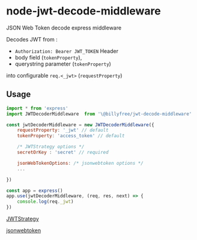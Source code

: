 # node-jwt-decode-middleware

JSON Web Token decode express middleware

Decodes JWT from :

* `Authorization: Bearer JWT_TOKEN` Header
* body field (`tokenProperty`),
* querystring parameter (`tokenProperty`)

into configurable `req.<_jwt>` (`requestProperty`)

## Usage

```javascript
import * from 'express'
import JWTDecoderMiddleware  from '\@billyfree/jwt-decode-middleware'

const jwtDecoderMiddleware = new JWTDecoderMiddleware({
	requestProperty: '_jwt' // default
	tokenProperty: 'access_token' // default 

	/* JWTStrategy options */
	secretOrKey : 'secret' // required

	jsonWebTokenOptions: /* jsonwebtoken options */
	...

})

const app = express()
app.use(jwtDecoderMiddleware, (req, res, next) => {
	console.log(req._jwt)
})
```

[JWTStrategy](https://github.com/themikenicholson/passport-jwt)

[jsonwebtoken](https://github.com/auth0/node-jsonwebtoken)
